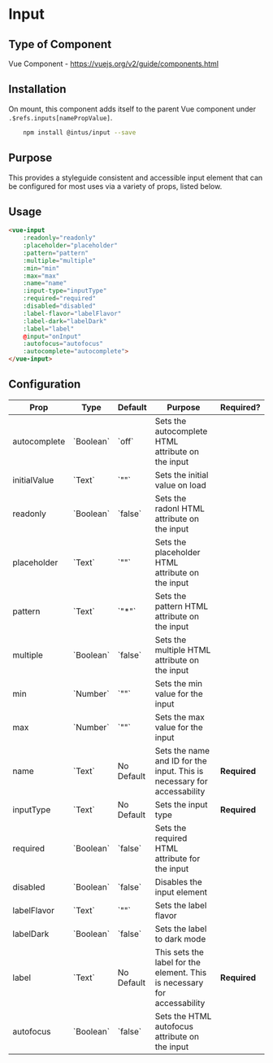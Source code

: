 # Input

## Type of Component

Vue Component - https://vuejs.org/v2/guide/components.html

## Installation

On mount, this component adds itself to the parent Vue component under `.$refs.inputs[namePropValue]`. 

```bash
    npm install @intus/input --save
```

## Purpose

This provides a styleguide consistent and accessible input element that can be configured for most uses via a variety of props, listed below.

## Usage

```html
<vue-input
    :readonly="readonly"
    :placeholder="placeholder"
    :pattern="pattern"
    :multiple="multiple"
    :min="min"
    :max="max"
    :name="name"
    :input-type="inputType"
    :required="required"
    :disabled="disabled"
    :label-flavor="labelFlavor"
    :label-dark="labelDark"
    :label="label"
    @input="onInput"
    :autofocus="autofocus"
    :autocomplete="autocomplete">
</vue-input>
```

## Configuration

<table>
    <thead>
        <tr>
            <th>Prop</th>
            <th>Type</th>
            <th>Default</th>
            <th>Purpose</th>
            <th>Required?</th>
        </tr>
    </thead>
    <tbody>
        <tr>
            <td>autocomplete</td>
            <td>`Boolean`</td>
            <td>`off`</td>
            <td>Sets the autocomplete HTML attribute on the input</td>
            <td>&nbsp;</td>
        </tr>
        <tr>
            <td>initialValue</td>
            <td>`Text`</td>
            <td>`""`</td>
            <td>Sets the initial value on load</td>
            <td>&nbsp;</td>
        </tr>
        <tr>
            <td>readonly</td>
            <td>`Boolean`</td>
            <td>`false`</td>
            <td>Sets the radonl HTML attribute on the input</td>
            <td>&nbsp;</td>
        </tr>
        <tr>
            <td>placeholder</td>
            <td>`Text`</td>
            <td>`""`</td>
            <td>Sets the placeholder HTML attribute on the input</td>
            <td>&nbsp;</td>
        </tr>
        <tr>
            <td>pattern</td>
            <td>`Text`</td>
            <td>`"*"`</td>
            <td>Sets the pattern HTML attribute on the input</td>
            <td>&nbsp;</td>
        </tr>
        <tr>
            <td>multiple</td>
            <td>`Boolean`</td>
            <td>`false`</td>
            <td>Sets the multiple HTML attribute on the input</td>
            <td>&nbsp;</td>
        </tr>
        <tr>
            <td>min</td>
            <td>`Number`</td>
            <td>`""`</td>
            <td>Sets the min value for the input</td>
            <td>&nbsp;</td>
        </tr>
        <tr>
            <td>max</td>
            <td>`Number`</td>
            <td>`""`</td>
            <td>Sets the max value for the input</td>
            <td>&nbsp;</td>
        </tr>
        <tr>
            <td>name</td>
            <td>`Text`</td>
            <td>No Default</td>
            <td>Sets the name and ID for the input. This is necessary for accessability</td>
            <td><b>Required</b></td>
        </tr>
        <tr>
            <td>inputType</td>
            <td>`Text`</td>
            <td>No Default</td>
            <td>Sets the input type</td>
            <td><b>Required</b></td>
        </tr>
        <tr>
            <td>required</td>
            <td>`Boolean`</td>
            <td>`false`</td>
            <td>Sets the required HTML attribute for the input</td>
            <td>&nbsp;</td>
        </tr>
        <tr>
            <td>disabled</td>
            <td>`Boolean`</td>
            <td>`false`</td>
            <td>Disables the input element</td>
            <td>&nbsp;</td>
        </tr>
        <tr>
            <td>labelFlavor</td>
            <td>`Text`</td>
            <td>`""`</td>
            <td>Sets the label flavor</td>
            <td>&nbsp;</td>
        </tr>
        <tr>
            <td>labelDark</td>
            <td>`Boolean`</td>
            <td>`false`</td>
            <td>Sets the label to dark mode</td>
            <td>&nbsp;</td>
        </tr>
        <tr>
            <td>label</td>
            <td>`Text`</td>
            <td>No Default</td>
            <td>This sets the label for the element. This is necessary for accessability</td>
            <td><b>Required</b></td>
        </tr>
        <tr>
            <td>autofocus</td>
            <td>`Boolean`</td>
            <td>`false`</td>
            <td>Sets the HTML autofocus attribute on the input</td>
            <td>&nbsp;</td>
        </tr>
    </tbody>
</table>
